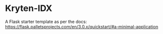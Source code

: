 # Kryten-IDX

A Flask starter template as per the docs: https://flask.palletsprojects.com/en/3.0.x/quickstart/#a-minimal-application
